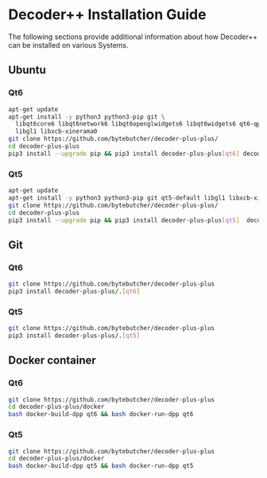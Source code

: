 # Decoder++ Installation Guide

The following sections provide additional information about how Decoder++ can be installed on various Systems.

## Ubuntu

### Qt6
```bash
apt-get update
apt-get install -y python3 python3-pip git \
  libqt6core6 libqt6network6 libqt6openglwidgets6 libqt6widgets6 qt6-qpa-plugins \
  libgl1 libxcb-xinerama0
git clone https://github.com/bytebutcher/decoder-plus-plus/
cd decoder-plus-plus
pip3 install --upgrade pip && pip3 install decoder-plus-plus[qt6] decoder-plus-plus-extras
```

### Qt5
```bash
apt-get update
apt-get install -y python3 python3-pip git qt5-default libgl1 libxcb-xinerama0
git clone https://github.com/bytebutcher/decoder-plus-plus/
cd decoder-plus-plus
pip3 install --upgrade pip && pip3 install decoder-plus-plus[qt5]  decoder-plus-plus-extras
```

## Git

### Qt6
```bash
git clone https://github.com/bytebutcher/decoder-plus-plus
pip3 install decoder-plus-plus/.[qt6]
```

### Qt5
```bash
git clone https://github.com/bytebutcher/decoder-plus-plus
pip3 install decoder-plus-plus/.[qt5]
```

## Docker container

### Qt6
```bash
git clone https://github.com/bytebutcher/decoder-plus-plus
cd decoder-plus-plus/docker
bash docker-build-dpp qt6 && bash docker-run-dpp qt6
```

### Qt5
```bash
git clone https://github.com/bytebutcher/decoder-plus-plus
cd decoder-plus-plus/docker
bash docker-build-dpp qt5 && bash docker-run-dpp qt5
```